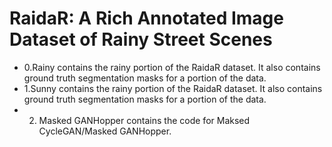 # RaidaR: A Rich Annotated Image Dataset of Rainy Street Scenes
- 0.Rainy contains the rainy portion of the RaidaR dataset. It also contains ground truth segmentation masks for a portion of the data.
- 1.Sunny contains the rainy portion of the RaidaR dataset. It also contains ground truth segmentation masks for a portion of the data.
- 2. Masked GANHopper contains the code for Maksed CycleGAN/Masked GANHopper.
